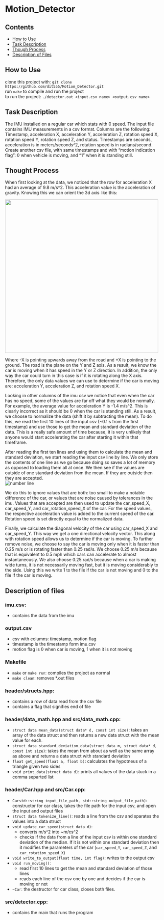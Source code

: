 # Motion_Detector
## Contents  
- [How to Use](#How-to-Use)
- [Task Description](#Task-Description)
- [Though Process](#Though-Process)
- [Description of Files](#Description-of-Files)

## How to Use
clone this project with: `git clone https://github.com/dit555/Motion_Detector.git`  
run `make` to compile and run the project  
to run the project: `./detector.out <input.csv name> <output.csv name>`

## Task Description
The IMU installed on a regular car which stats with 0 speed. The input file contains IMU measurements in a csv format. Columns are the following: Timestamp, acceleration X, acceleration Y, acceleration Z, rotation speed X, rotation speed Y, rotation speed Z, and status. Timestamps are seconds, acceleration is in meters/seconds^2, rotation speed is in radians/second. Create another csv file, with same timestamps and with “motion indication flag”: 0 when vehicle is moving, and “1” when it is standing still.

## Thought Process
When first looking at the data, we noticed that the row for acceleration X had an average of 9.8 m/s^2. This acceleration value is the acceleration of gravity. Knowing this we can orient the 3d axis like this:  

<img src="https://user-images.githubusercontent.com/56750709/136298021-540b37be-66ba-4dff-874f-9436eba99a13.JPG" width=500>
  
Where -X is pointing upwards away from the road and +X is pointing to the ground. The road is the plane on the Y and Z axis. As a result, we know the car is moving when it has speed in the Y or Z direction. In addition, the only way the car could turn in this case is if it is rotating along the X axis. Therefore, the only data values we can use to determine if the car is moving are: acceleration Y, acceleration Z, and rotation speed X.  

Looking in other columns of the imu csv we notice that even when the car has no speed, some of the values are far off what they would be normally. For example, the average value for acceleration Y is -1.4 m/s^2. This is clearly incorrect as it should be 0 when the car is standing still. As a result, we choose to normalize the data (shift it by subtracting the mean). To do this, we read the first 10 lines of the input csv (~0.1 s from the first timestamp) and use those to get the mean and standard deviation of the data. This is a really safe amount of time because, it is very unlikely that anyone would start accelerating the car after starting it within that timeframe.  

After reading the first ten lines and using them to calculate the mean and standard deviation, we start reading the input csv line by line. We only store the contents of one line as we go because doing so saves a lot of memory as opposed to loading them all at once. We then see if the values are outside of one standard deviation from the mean. If they are outside then they are accepted.  
![number line](https://user-images.githubusercontent.com/56750709/136300763-2f9f805e-3f27-42ca-a074-7dc256ff6b30.png)  

We do this to ignore values that are both: too small to make a notable difference of the car, or values that are noise caused by tolerances in the imu. Values that are accepted are then used to update the car_speed_X, car_speed_Y, and car_rotation_speed_X of the car. For the speed values, the respective acceleration value is added to the current speed of the car. Rotation speed is set directly equal to the normalized data.  

Finally, we calculate the diagonal velocity of the car using car_speed_X and car_speed_Y. This way we get a one directional velocity vector. This along with rotation speed allows us to determine if the car is moving. To further remove noise, we choose to say the car is moving only when it is faster than 0.25 m/s or is rotating faster than 0.25 rad/s. We choose 0.25 m/s because that is equivalent to 0.5 mph which cars can accelerate to almost instantaneously. We also choose 0.25 rad/s because when a car is making wide turns, it is not necessarily moving fast, but it is moving considerably to the side. Using this we write 1 to the file if the car is not moving and 0 to the file if the car is moving.

## Description of files  
### imu.csv:   
* contains the data from the imu

### output.csv
* csv with columns: timestamp, motion flag
* timestamp is the timestamp form imu.csv
* motion flag is 0 when car is moving, 1 when it is not moving

### Makefile
* `make` or `make run`: compiles the project as normal
* `make clean`: removes \*.out files

### header/structs.hpp:
* contains a row of data read from the csv file
* contains a flag that signifies end of file

### header/data_math.hpp and src/data_math.cpp:
* `struct data mean_data(struct data* d, const int size)`: takes an array of the data struct and then returns a new data struct with the mean value for each.
* `struct data standard_deviation_data(struct data m, struct data* d, const int size)`: takes the mean from about as well as the same array as above and returns a data struct with standard deviation
* `float get_speed(float a, float b)`: calculates the hypotneus of a triangle given two sides
* `void print_data(struct data d)`: prints all values of the data stuck in a comma separted list

### header/Car.hpp and src/Car.cpp:
* `Carstd::string input_file_path, std::string output_file_path)`: constructor for car class, takes the file path for the input csv, and open the input and output files
* `struct data tokenize_line()`: reads a line from the csv and sparates the values into a data struct
* `void update_car_speed(struct data d)`:
  * converts m/s^2 into ~m/cs^2 
  * checks if the data from a line of the input csv is within one standard deviation of the median. If it is not within one standard deviation then it modifies the parameters of the car (`car_speed_Y`, `car_speed_Z`, and `car_rotation_speed_X`)
* `void write_to_output(float time, int flag)`: writes to the output csv
* `void run_moving()`: 
  * read first 10 lines to get the mean and standard deviation of those lines
  * reads each line of the csv one by one and decides if the car is moving or not
* `~Car`: the destructor for car class, closes both files.

### src/detector.cpp:
* contains the main that runs the program
